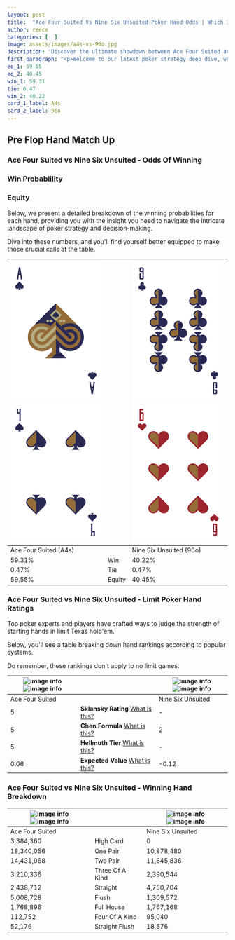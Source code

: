 ```yaml
---
layout: post
title:  "Ace Four Suited Vs Nine Six Unsuited Poker Hand Odds | Which Is The Better Hand In Poker? A Complete Guide"
author: reece
categories: [  ]
image: assets/images/a4s-vs-96o.jpg
description: "Discover the ultimate showdown between Ace Four Suited and Nine Six Unsuited in poker! Uncover the odds, strategies, and scenarios where one hand triumphs over the other. Get ready to up your poker game with this thrilling analysis."
first_paragraph: "<p>Welcome to our latest poker strategy deep dive, where we're pitting two distinct hands against each other in a high-stakes showdown: Ace Four Suited vs Nine Six Unsuited.</p><p>In the dynamic world of poker, every decision counts, and knowing which hand holds the upper hand is key to your success at the table.</p><p>In this article, we'll dissect these two hands, explore the scenarios where one dominates the other, and equip you with the knowledge to make strategic choices that can tip the odds in your favor.</p><p>Get ready to unravel the intriguing dynamics of these poker hands and elevate your game to new heights.</p>"
eq_1: 59.55
eq_2: 40.45
win_1: 59.31
tie: 0.47
win_2: 40.22
card_1_label: A4s
card_2_label: 96o
---
```




[comment]: # (sp0)

## Pre Flop Hand Match Up

<div class="table hand-ratings" markdown="1"> 



### Ace Four Suited vs Nine Six Unsuited - Odds Of Winning


  
<div class="row graphs"> 
<div class="col-lg-6">
    <h3>Win Probablility</h3>
    <canvas id="WinChart"></canvas>
</div>
<div class="col-lg-6">
    <h3>Equity</h3>
    <canvas id="EquityChart"></canvas>
</div>
</div>

  Below, we present a detailed breakdown of the winning probabilities for each hand, providing you with the insight you need to navigate the intricate landscape of poker strategy and decision-making. 

Dive into these numbers, and you'll find yourself better equipped to make those crucial calls at the table.


    
| ![image info](assets/images/hand1/a.png) ![image info](assets/images/hand1/4.png) |  | ![image info](assets/images/hand2/9.png) ![image info](assets/images/hand2/6o.png) |
| -------- | -------- | -------- |
| Ace Four Suited (A4s) |  | Nine Six Unsuited (96o) |
| 59.31% | Win | 40.22% |
| 0.47% | Tie | 0.47% |
| 59.55% | Equity | 40.45% |




[comment]: # (sp1)



### Ace Four Suited vs Nine Six Unsuited - Limit Poker Hand Ratings

Top poker experts and players have crafted ways to judge the strength of starting hands in limit Texas hold'em. 

Below, you'll see a table breaking down hand rankings according to popular systems. 

Do remember, these rankings don't apply to no limit games.


    
| ![image info](https://www.riverpairs.com/assets/images/hand1/a.png) ![image info](https://www.riverpairs.com/assets/images/hand1/4.png) |  | ![image info](https://www.riverpairs.com/assets/images/hand2/9.png) ![image info](https://www.riverpairs.com/assets/images/hand2/6o.png) |
| -------- | -------- | -------- |
| Ace Four Suited |  | Nine Six Unsuited |
| 5 | **Sklansky Rating** [What is this?](/sklansky-rating-explained) | - |
| 5 | **Chen Formula** [What is this?](/chen-formula-explained) | 2 |
| 5 | **Hellmuth Tier** [What is this?](/Hellmuth-tier-explained) | - |
| 0.06 | **Expected Value** [What is this?](/expected-value-explained) | -0.12 |




[comment]: # (sp2)



### Ace Four Suited vs Nine Six Unsuited - Winning Hand Breakdown


    
| ![image info](https://www.riverpairs.com/assets/images/hand1/a.png) ![image info](https://www.riverpairs.com/assets/images/hand1/4.png) |  | ![image info](https://www.riverpairs.com/assets/images/hand2/9.png) ![image info](https://www.riverpairs.com/assets/images/hand2/6o.png) |
| -------- | -------- | -------- |
| Ace Four Suited |  | Nine Six Unsuited |
| 3,384,360 | High Card | 0 |
| 18,340,056 | One Pair | 10,878,480 |
| 14,431,068 | Two Pair | 11,845,836 |
| 3,210,336 | Three Of A Kind | 2,390,544 |
| 2,438,712 | Straight | 4,750,704 |
| 5,008,728 | Flush | 1,309,572 |
| 1,768,896 | Full House | 1,767,168 |
| 112,752 | Four Of A Kind | 95,040 |
| 52,176 | Straight Flush | 18,576 |




[comment]: # (sp3)



</div>

[comment]: # (sp4)



[comment]: # (sp5)

